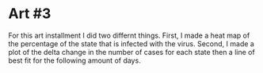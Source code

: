 # Art #3
For this art installment I did two differnt things. First, I made a heat map of the percentage of the state that is infected with the virus. Second, I made a plot of the delta change in the number of cases for each state then a line of best fit for the following amount of days.
